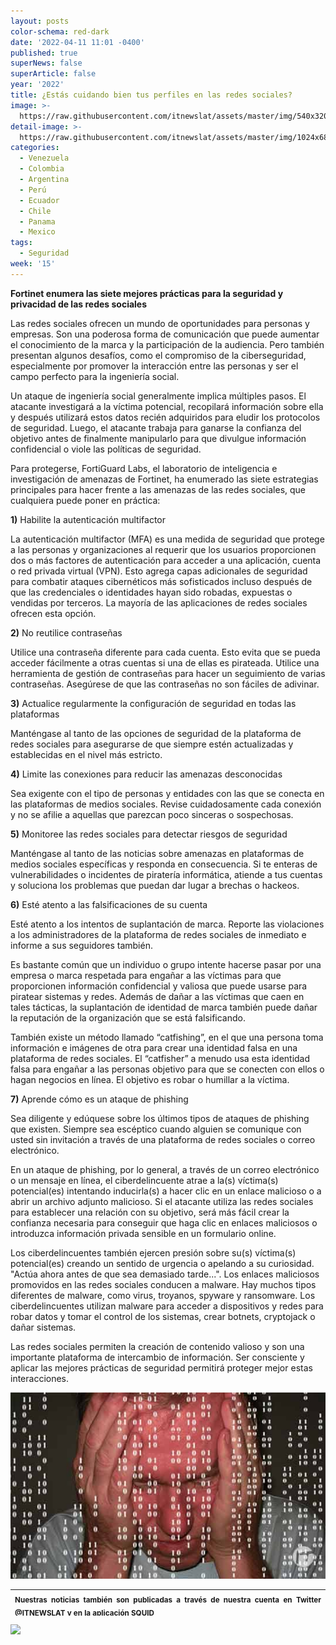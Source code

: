 ```yaml
---
layout: posts
color-schema: red-dark
date: '2022-04-11 11:01 -0400'
published: true
superNews: false
superArticle: false
year: '2022'
title: ¿Estás cuidando bien tus perfiles en las redes sociales?
image: >-
  https://raw.githubusercontent.com/itnewslat/assets/master/img/540x320/Ataque-usuario-p.jpg
detail-image: >-
  https://raw.githubusercontent.com/itnewslat/assets/master/img/1024x680/Ataque-usuario-g.jpg
categories:
  - Venezuela
  - Colombia
  - Argentina
  - Perú
  - Ecuador
  - Chile
  - Panama
  - Mexico
tags:
  - Seguridad
week: '15'
---
```

**Fortinet enumera las siete mejores prácticas para la seguridad y privacidad de las redes sociales**

Las redes sociales ofrecen un mundo de oportunidades para personas y empresas. Son una poderosa forma de comunicación que puede aumentar el conocimiento de la marca y la participación de la audiencia. Pero también presentan algunos desafíos, como el compromiso de la ciberseguridad, especialmente por promover la interacción entre las personas y ser el campo perfecto para la ingeniería social.

Un ataque de ingeniería social generalmente implica múltiples pasos. El atacante investigará a la víctima potencial, recopilará información sobre ella y después utilizará estos datos recién adquiridos para eludir los protocolos de seguridad. Luego, el atacante trabaja para ganarse la confianza del objetivo antes de finalmente manipularlo para que divulgue información confidencial o viole las políticas de seguridad. 

Para protegerse, FortiGuard Labs, el laboratorio de inteligencia e investigación de amenazas de Fortinet, ha enumerado las siete estrategias principales para hacer frente a las amenazas de las redes sociales, que cualquiera puede poner en práctica:

**1)** Habilite la autenticación multifactor

La autenticación multifactor (MFA) es una medida de seguridad que protege a las personas y organizaciones al requerir que los usuarios proporcionen dos o más factores de autenticación para acceder a una aplicación, cuenta o red privada virtual (VPN). Esto agrega capas adicionales de seguridad para combatir ataques cibernéticos más sofisticados incluso después de que las credenciales o identidades hayan sido robadas, expuestas o vendidas por terceros. La mayoría de las aplicaciones de redes sociales ofrecen esta opción.

**2)** No reutilice contraseñas

Utilice una contraseña diferente para cada cuenta. Esto evita que se pueda acceder fácilmente a otras cuentas si una de ellas es pirateada. Utilice una herramienta de gestión de contraseñas para hacer un seguimiento de varias contraseñas. Asegúrese de que las contraseñas no son fáciles de adivinar.

**3)** Actualice regularmente la configuración de seguridad en todas las plataformas

Manténgase al tanto de las opciones de seguridad de la plataforma de redes sociales para asegurarse de que siempre estén actualizadas y establecidas en el nivel más estricto.

**4)** Limite las conexiones para reducir las amenazas desconocidas

Sea exigente con el tipo de personas y entidades con las que se conecta en las plataformas de medios sociales. Revise cuidadosamente cada conexión y no se afilie a aquellas que parezcan poco sinceras o sospechosas.

**5)** Monitoree las redes sociales para detectar riesgos de seguridad

Manténgase al tanto de las noticias sobre amenazas en plataformas de medios sociales específicas y responda en consecuencia. Si te enteras de vulnerabilidades o incidentes de piratería informática, atiende a tus cuentas y soluciona los problemas que puedan dar lugar a brechas o hackeos.

**6)** Esté atento a las falsificaciones de su cuenta

Esté atento a los intentos de suplantación de marca. Reporte las violaciones a los administradores de la plataforma de redes sociales de inmediato e informe a sus seguidores también.

Es bastante común que un individuo o grupo intente hacerse pasar por una empresa o marca respetada para engañar a las víctimas para que proporcionen información confidencial y valiosa que puede usarse para piratear sistemas y redes. Además de dañar a las víctimas que caen en tales tácticas, la suplantación de identidad de marca también puede dañar la reputación de la organización que se está falsificando.

También existe un método llamado “catfishing”, en el que una persona toma información e imágenes de otra para crear una identidad falsa en una plataforma de redes sociales. El “catfisher” a menudo usa esta identidad falsa para engañar a las personas objetivo para que se conecten con ellos o hagan negocios en línea. El objetivo es robar o humillar a la víctima.

**7)** Aprende cómo es un ataque de phishing

Sea diligente y edúquese sobre los últimos tipos de ataques de phishing que existen. Siempre sea escéptico cuando alguien se comunique con usted sin invitación a través de una plataforma de redes sociales o correo electrónico.

En un ataque de phishing, por lo general, a través de un correo electrónico o un mensaje en línea, el ciberdelincuente atrae a la(s) víctima(s) potencial(es) intentando inducirla(s) a hacer clic en un enlace malicioso o a abrir un archivo adjunto malicioso. Si el atacante utiliza las redes sociales para establecer una relación con su objetivo, será más fácil crear la confianza necesaria para conseguir que haga clic en enlaces maliciosos o introduzca información privada sensible en un formulario online.

Los ciberdelincuentes también ejercen presión sobre su(s) víctima(s) potencial(es) creando un sentido de urgencia o apelando a su curiosidad. "Actúa ahora antes de que sea demasiado tarde...".
Los enlaces maliciosos promovidos en las redes sociales conducen a malware.  Hay muchos tipos diferentes de malware, como virus, troyanos, spyware y ransomware.  Los ciberdelincuentes utilizan malware para acceder a dispositivos y redes para robar datos y tomar el control de los sistemas, crear botnets, cryptojack o dañar sistemas.

Las redes sociales permiten la creación de contenido valioso y son una importante plataforma de intercambio de información. Ser consciente y aplicar las mejores prácticas de seguridad permitirá proteger mejor estas interacciones.

![](https://raw.githubusercontent.com/itnewslat/assets/master/img/540x320/Ataque-usuario-p.jpg)

<table style="height: 42px;" width="569">
<tbody>
<tr>
<td style="text-align: justify;"><sub><strong>Nuestras noticias también son publicadas a través de nuestra cuenta en Twitter <a href="https://twitter.com/itnewslat?lang=es">@ITNEWSLAT</a> y en la aplicación <a href="https://squidapp.co/en/">SQUID</a></strong></sub></td>
</tr>
</tbody>
</table>

<img src="https://tracker.metricool.com/c3po.jpg?hash=56f88a41e39ab42c063cc51676587a04"/>